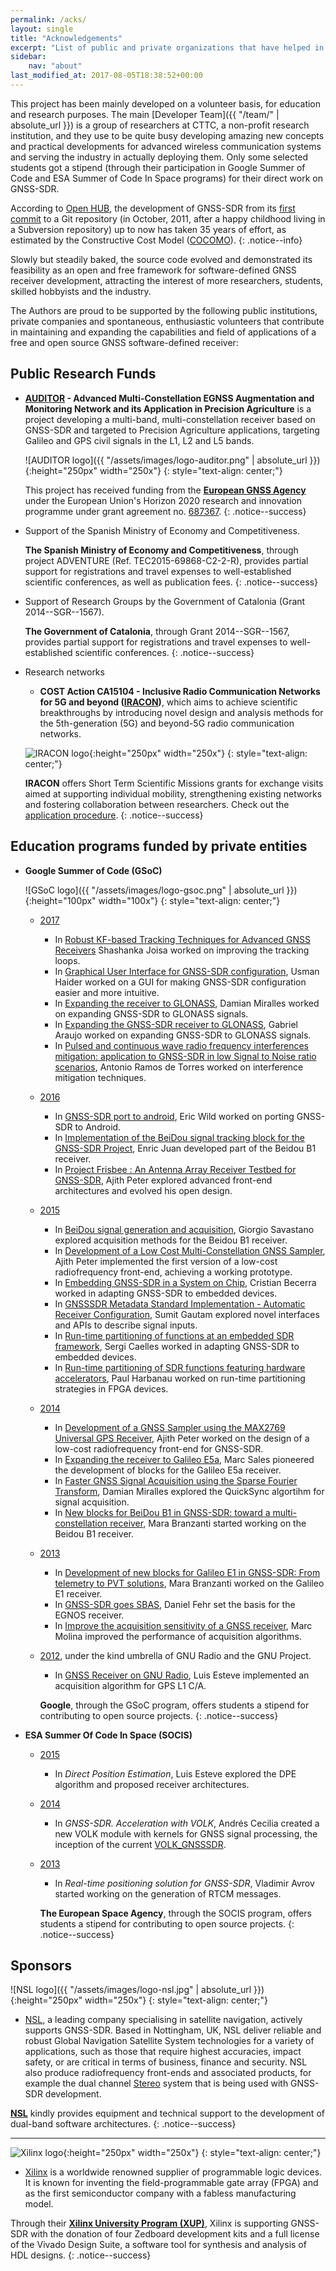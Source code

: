 ```yaml
---
permalink: /acks/
layout: single
title: "Acknowledgements"
excerpt: "List of public and private organizations that have helped in the development of GNSS-SDR."
sidebar:
    nav: "about"
last_modified_at: 2017-08-05T18:38:52+00:00
---
```


This project has been mainly developed on a volunteer basis, for education and research purposes. The main [Developer Team]({{ "/team/" | absolute_url }}) is a group of researchers at CTTC, a non-profit research institution, and they use to be quite busy developing amazing new concepts and practical developments for advanced wireless communication systems and serving the industry in actually deploying them. Only some selected students  got a stipend (through their participation in Google Summer of Code and ESA Summer of Code In Space programs) for their direct work on GNSS-SDR.  

According to [Open HUB](https://www.openhub.net/p/gnss-sdr), the development of GNSS-SDR from its [first commit](https://github.com/gnss-sdr/gnss-sdr/commit/228fa3b797dba7d0192f751e7e25a7b8348f9326) to a Git repository (in October, 2011, after a happy childhood living in a Subversion repository) up to now has taken 35 years of effort, as estimated by the Constructive Cost Model ([COCOMO](https://en.wikipedia.org/wiki/COCOMO)).
{: .notice--info}

Slowly but steadily baked, the source code evolved and demonstrated its feasibility as an open and free framework for software-defined GNSS receiver development, attracting the interest of more researchers, students, skilled hobbyists and the industry.


The Authors are proud to be supported by the following public institutions, private companies and spontaneous, enthusiastic volunteers that contribute in maintaining and expanding the capabilities and field of applications of a free and open source GNSS software-defined receiver:



## Public Research Funds


* **[AUDITOR](http://www.auditor-project.eu/index.html) - Advanced Multi-Constellation EGNSS Augmentation and Monitoring Network and its Application in Precision Agriculture** is a project developing a multi-band, multi-constellation receiver based on GNSS-SDR and targeted to Precision Agriculture applications, targeting Galileo and GPS civil signals in the L1, L2 and L5 bands.

  ![AUDITOR logo]({{ "/assets/images/logo-auditor.png" | absolute_url }}){:height="250px" width="250x"}
  {: style="text-align: center;"}

  This project has received funding from the [**European GNSS Agency**](http://www.gsa.europa.eu/) under the European Union's Horizon 2020 research and innovation programme under grant agreement no. [687367](http://cordis.europa.eu/project/rcn/199301_en.html).
  {: .notice--success}

* Support of the Spanish Ministry of Economy and Competitiveness.

  **The Spanish Ministry of Economy and Competitiveness**, through project ADVENTURE (Ref. TEC2015-69868-C2-2-R), provides partial support for registrations and travel expenses to well-established scientific conferences, as well as publication fees.
  {: .notice--success}

* Support of Research Groups by the Government of Catalonia (Grant 2014--SGR--1567).

  **The Government of Catalonia**, through Grant 2014--SGR--1567, provides partial support for registrations and travel expenses to well-established scientific conferences.
  {: .notice--success}

* Research networks

  - **COST Action CA15104 - Inclusive Radio Communication Networks for 5G and beyond ([IRACON](http://www.iracon.org))**, which aims to achieve scientific breakthroughs by introducing novel design and analysis methods for the 5th-generation (5G) and beyond-5G radio communication networks.

  ![IRACON logo](http://www.iracon.org/wp-content/uploads/2016/03/iracon-logo-big.jpg){:height="250px" width="250x"}
  {: style="text-align: center;"}

   **IRACON** offers Short Term Scientific Missions grants for exchange visits aimed at supporting individual mobility, strengthening existing networks and fostering collaboration between researchers. Check out the [application procedure](http://www.iracon.org/stsm/).
   {: .notice--success}


## Education programs funded by private entities

* **Google Summer of Code (GSoC)**

    ![GSoC logo]({{ "/assets/images/logo-gsoc.png" | absolute_url }}){:height="100px" width="100x"}
    {: style="text-align: center;"}

     * [2017](https://summerofcode.withgoogle.com/organizations/?sp-search=gnss-sdr)
          - In [Robust KF-based Tracking Techniques for Advanced GNSS Receivers](https://summerofcode.withgoogle.com/dashboard/project/6197701027823616/overview/) Shashanka Joisa worked on improving the tracking loops.
          - In [Graphical User Interface for GNSS-SDR configuration](https://summerofcode.withgoogle.com/dashboard/project/4704519677018112/overview/), Usman Haider worked on a GUI for making GNSS-SDR configuration easier and more intuitive.
          - In [Expanding the receiver to GLONASS](https://summerofcode.withgoogle.com/dashboard/project/5472452239949824/overview/), Damian Miralles worked on expanding GNSS-SDR to GLONASS signals.
          - In [Expanding the GNSS-SDR receiver to GLONASS](https://summerofcode.withgoogle.com/dashboard/project/4511514108100608/overview/), Gabriel Araujo worked on expanding GNSS-SDR to GLONASS signals.
          - In [Pulsed and continuous wave radio frequency interferences mitigation: application to GNSS-SDR in low Signal to Noise ratio scenarios](https://summerofcode.withgoogle.com/dashboard/project/5694177315651584/overview/), Antonio Ramos de Torres worked on interference mitigation techniques.

     * [2016](https://summerofcode.withgoogle.com/organizations/?sp-search=gnss-sdr)
          - In [GNSS-SDR port to android](https://summerofcode.withgoogle.com/projects/?sp-page=2#4871316700135424), Eric Wild worked on porting GNSS-SDR to Android.
          - In [Implementation of the BeiDou signal tracking block for the GNSS-SDR Project](https://summerofcode.withgoogle.com/projects/?sp-page=2#5537250955755520), Enric Juan developed part of the Beidou B1 receiver.
          - In [Project Frisbee : An Antenna Array Receiver Testbed for GNSS-SDR](https://summerofcode.withgoogle.com/projects/?sp-page=2#4771132842442752), Ajith Peter explored advanced front-end architectures and evolved his open design.

     * [2015](https://www.google-melange.com/archive/gsoc/2015/orgs/gnss_sdr)
          - In [BeiDou signal generation and acquisition](https://www.google-melange.com/archive/gsoc/2015/orgs/gnss_sdr/projects/giorgio.html), Giorgio Savastano explored acquisition methods for the Beidou B1 receiver.
          - In [Development of a Low Cost Multi-Constellation GNSS Sampler](https://www.google-melange.com/archive/gsoc/2015/orgs/gnss_sdr/projects/ajithpeter.html), Ajith Peter implemented the first version of a low-cost radiofrequency front-end, achieving a working prototype.
          - In [Embedding GNSS-SDR in a System on Chip](https://www.google-melange.com/archive/gsoc/2015/orgs/gnss_sdr/projects/cris_proteinlab.html), Cristian Becerra worked in adapting GNSS-SDR to embedded devices.
          - In [GNSSSDR Metadata Standard Implementation - Automatic Receiver Configuration](https://www.google-melange.com/archive/gsoc/2015/orgs/gnss_sdr/projects/sumitgautamjbp.html), Sumit Gautam explored novel interfaces and APIs to describe signal inputs.
          - In [Run-time partitioning of functions at an embedded SDR framework](https://www.google-melange.com/archive/gsoc/2015/orgs/gnss_sdr/projects/scaelles.html), Sergi Caelles worked in adapting GNSS-SDR to embedded devices.
          - In [Run-time partitioning of SDR functions featuring hardware accelerators](https://www.google-melange.com/archive/gsoc/2015/orgs/gnss_sdr/projects/paul_jsd.html), Paul Harbanau worked on run-time partitioning strategies in FPGA devices.

     * [2014](https://www.google-melange.com/archive/gsoc/2014/orgs/gnss_sdr)
          - In [Development of a GNSS Sampler using the MAX2769 Universal GPS Receiver](https://www.google-melange.com/archive/gsoc/2014/orgs/gnss_sdr/projects/ajithpeter.html), Ajith Peter worked on the design of a low-cost radiofrequency front-end for GNSS-SDR.
          - In [Expanding the receiver to Galileo E5a](https://www.google-melange.com/archive/gsoc/2014/orgs/gnss_sdr/projects/marc_sales.html), Marc Sales pioneered the development of blocks for the Galileo E5a receiver.
          - In [Faster GNSS Signal Acquisition using the Sparse Fourier Transform](https://www.google-melange.com/archive/gsoc/2014/orgs/gnss_sdr/projects/dmiralles2009.html), Damian Miralles explored the QuickSync algortihm for signal acquisition.
          - In [New blocks for BeiDou B1 in GNSS-SDR: toward a multi-constellation receiver](https://www.google-melange.com/archive/gsoc/2014/orgs/gnss_sdr/projects/marabra87.html), Mara Branzanti started working on the Beidou B1 receiver.

     * [2013](https://www.google-melange.com/archive/gsoc/2013/orgs/gnss_sdr)
          - In [Development of new blocks for Galileo E1 in GNSS-SDR: From telemetry to PVT solutions](https://www.google-melange.com/archive/gsoc/2013/orgs/gnss_sdr/projects/marabra87.html), Mara Branzanti worked on the Galileo E1 receiver.
          - In [GNSS-SDR goes SBAS](https://www.google-melange.com/archive/gsoc/2013/orgs/gnss_sdr/projects/fehrdan.html), Daniel Fehr set the basis for the EGNOS receiver.
          - In [Improve the acquisition sensitivity of a GNSS receiver](https://www.google-melange.com/archive/gsoc/2013/orgs/gnss_sdr/projects/marcmolina.html), Marc Molina improved the performance of acquisition algorithms.

     * [2012](https://www.google-melange.com/archive/gsoc/2012/orgs/gnu), under the kind umbrella of GNU Radio and the GNU Project.
          - In [GNSS Receiver on GNU Radio](https://www.google-melange.com/archive/gsoc/2012/orgs/gnu/projects/lesteve.html), Luis Esteve implemented an acquisition algorithm for GPS L1 C/A.

          **Google**, through the GSoC program, offers students a stipend for contributing to open source projects.
          {: .notice--success}


* **ESA Summer Of Code In Space (SOCIS)**

     * [2015](http://sophia.estec.esa.int/socis2015/?q=node/13)
          - In _Direct Position Estimation_, Luis Esteve explored the DPE algorithm and proposed receiver architectures.

     * [2014](http://sophia.estec.esa.int/socis2014/?q=node/13)
          - In _GNSS-SDR. Acceleration with VOLK_, Andr&eacute;s Cecilia created a new VOLK module with kernels for GNSS signal processing, the inception of the current [VOLK_GNSSSDR](https://github.com/gnss-sdr/gnss-sdr/tree/master/src/algorithms/libs/volk_gnsssdr_module/volk_gnsssdr).

     * [2013](http://sophia.estec.esa.int/socis2013/?q=node/13)
          - In _Real-time positioning solution for GNSS-SDR_, Vladimir Avrov started working on the generation of RTCM messages.

          **The European Space Agency**, through the SOCIS program, offers students a stipend for contributing to open source projects.
          {: .notice--success}


## Sponsors

![NSL logo]({{ "/assets/images/logo-nsl.jpg" | absolute_url }}){:height="250px" width="250x"}
{: style="text-align: center;"}

* [NSL](http://www.nsl.eu.com/), a leading company specialising in satellite navigation, actively supports GNSS-SDR. Based in Nottingham, UK, NSL deliver reliable and robust Global Navigation Satellite System technologies for a variety of applications, such as those that require highest accuracies, impact safety, or are critical in terms of business, finance and security. NSL also produce radiofrequency front-ends and associated products, for example the dual channel [Stereo](http://www.nsl.eu.com/primo.html) system that is being used with GNSS-SDR development.

[**NSL**](http://www.nsl.eu.com/) kindly provides equipment and technical support to the development of dual-band software architectures.
{: .notice--success}

-----


![Xilinx logo](https://upload.wikimedia.org/wikipedia/en/thumb/c/cb/Xilinx_logo.svg/1280px-Xilinx_logo.svg.png){:height="250px" width="250x"}
{: style="text-align: center;"}

* [Xilinx](http://www.xilinx.com) is a worldwide renowned supplier of programmable logic devices. It is known for inventing the field-programmable gate array (FPGA) and as the first semiconductor company with a fabless manufacturing model.

Through their [**Xilinx University Program (XUP)**](https://www.xilinx.com/support/university.html), Xilinx is supporting GNSS-SDR with the donation of four Zedboard development kits and a full license of the Vivado Design Suite, a software tool for synthesis and analysis of HDL designs.
{: .notice--success}
